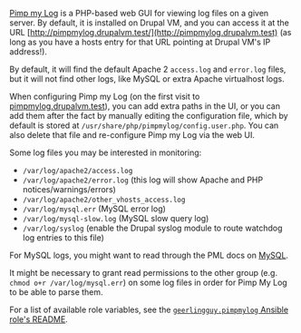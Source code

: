 [Pimp my Log](http://pimpmylog.com/) is a PHP-based web GUI for viewing log files on a given server. By default, it is installed on Drupal VM, and you can access it at the URL [http://pimpmylog.drupalvm.test/](http://pimpmylog.drupalvm.test) (as long as you have a hosts entry for that URL pointing at Drupal VM's IP address!).

By default, it will find the default Apache 2 `access.log` and `error.log` files, but it will not find other logs, like MySQL or extra Apache virtualhost logs.

When configuring Pimp my Log (on the first visit to [pimpmylog.drupalvm.test](http://pimpmylog.drupalvm.test)), you can add extra paths in the UI, or you can add them after the fact by manually editing the configuration file, which by default is stored at `/usr/share/php/pimpmylog/config.user.php`. You can also delete that file and re-configure Pimp my Log via the web UI.

Some log files you may be interested in monitoring:

  - `/var/log/apache2/access.log`
  - `/var/log/apache2/error.log` (this log will show Apache and PHP notices/warnings/errors)
  - `/var/log/apache2/other_vhosts_access.log`
  - `/var/log/mysql.err` (MySQL error log)
  - `/var/log/mysql-slow.log` (MySQL slow query log)
  - `/var/log/syslog` (enable the Drupal syslog module to route watchdog log entries to this file)

For MySQL logs, you might want to read through the PML docs on [MySQL](http://support.pimpmylog.com/kb/softwares/mysql).

It might be necessary to grant read permissions to the other group (e.g. `chmod o+r /var/log/mysql.err`) on some log files in order for Pimp My Log to be able to parse them.

For a list of available role variables, see the [`geerlingguy.pimpmylog` Ansible role's README](https://github.com/geerlingguy/ansible-role-pimpmylog#readme).
